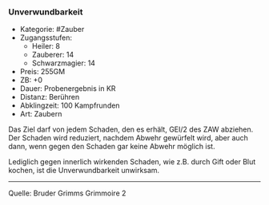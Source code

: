 ### Unverwundbarkeit

- Kategorie: #Zauber
- Zugangsstufen:
  - Heiler: 8
  - Zauberer: 14
  - Schwarzmagier: 14
- Preis: 255GM
- ZB: +0
- Dauer: Probenergebnis in KR
- Distanz: Berühren
- Abklingzeit: 100 Kampfrunden
- Art: Zaubern

Das Ziel darf von jedem Schaden, den es erhält, GEI/2 des ZAW abziehen. Der Schaden wird reduziert, nachdem Abwehr gewürfelt wird, aber auch dann, wenn gegen den Schaden gar keine Abwehr möglich ist.

Lediglich gegen innerlich wirkenden Schaden, wie z.B. durch Gift oder Blut kochen, ist die Unverwundbarkeit unwirksam.

---

Quelle: Bruder Grimms Grimmoire 2
